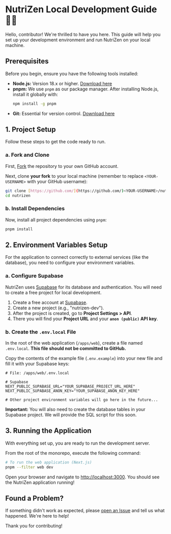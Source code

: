 # NutriZen Local Development Guide 👨‍💻

Hello, contributor! We're thrilled to have you here. This guide will help you set up your development environment and run NutriZen on your local machine.

## Prerequisites

Before you begin, ensure you have the following tools installed:

* **Node.js:** Version 18.x or higher. [Download here](https://nodejs.org/)
* **pnpm:** We use `pnpm` as our package manager. After installing Node.js, install it globally with:
    ```bash
    npm install -g pnpm
    ```
* **Git:** Essential for version control. [Download here](https://git-scm.com/)

## 1. Project Setup

Follow these steps to get the code ready to run.

### a. Fork and Clone

First, [Fork](https://github.com/Coffee-System/nutrizen/fork) the repository to your own GitHub account.

Next, clone **your fork** to your local machine (remember to replace `<YOUR-USERNAME>` with your GitHub username):

```bash
git clone [https://github.com/](https://github.com/)<YOUR-USERNAME>/nutrizen.git
cd nutrizen
```

### b. Install Dependencies

Now, install all project dependencies using `pnpm`:

```bash
pnpm install
```

## 2. Environment Variables Setup

For the application to connect correctly to external services (like the database), you need to configure your environment variables.

### a. Configure Supabase

NutriZen uses [Supabase](https://supabase.com/) for its database and authentication. You will need to create a free project for local development.

1.  Create a free account at [Supabase](https://app.supabase.com/).
2.  Create a new project (e.g., "nutrizen-dev").
3.  After the project is created, go to **Project Settings > API**.
4.  There you will find your **Project URL** and your **`anon (public)` API key**.

### b. Create the `.env.local` File

In the root of the web application (`/apps/web`), create a file named `.env.local`. **This file should not be committed to GitHub.**

Copy the contents of the example file (`.env.example`) into your new file and fill it with your Supabase keys:

```env
# File: /apps/web/.env.local

# Supabase
NEXT_PUBLIC_SUPABASE_URL="YOUR_SUPABASE_PROJECT_URL_HERE"
NEXT_PUBLIC_SUPABASE_ANON_KEY="YOUR_SUPABASE_ANON_KEY_HERE"

# Other project environment variables will go here in the future...
```

**Important:** You will also need to create the database tables in your Supabase project. We will provide the SQL script for this soon.

## 3. Running the Application

With everything set up, you are ready to run the development server.

From the root of the monorepo, execute the following command:

```bash
# To run the web application (Next.js)
pnpm --filter web dev
```

Open your browser and navigate to [http://localhost:3000](http://localhost:3000). You should see the NutriZen application running!

## Found a Problem?

If something didn't work as expected, please [open an Issue](https://github.com/Coffee-System/nutrizen/issues) and tell us what happened. We're here to help!

Thank you for contributing!
